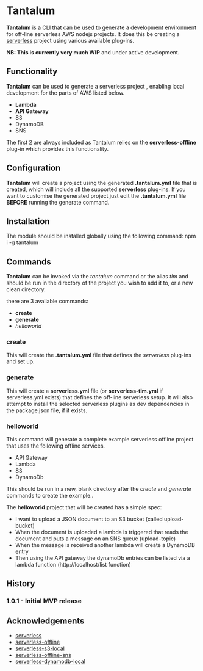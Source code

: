 # Tantalum
**Tantalum** is a CLI that can be used to generate a development environment for off-line serverless AWS nodejs projects. It does this be creating a [serverless](https://serverless.com/) project using various available plug-ins.

**NB: This is currently very much WIP** and under active development.

## Functionality
**Tantalum** can be used to generate a serverless project , enabling local development for the parts of AWS listed below.

- **Lambda**
- **API Gateway**
- S3
- DynamoDB
- SNS

The first 2 are always included as Tantalum relies on the **serverless-offline** plug-in which provides this functionality.

## Configuration
**Tantalum** will create a project using the generated **.tantalum.yml** file that is created, which will include all the supported **serverless** plug-ins. If you want to customise the generated project just edit the **.tantalum.yml** file **BEFORE** running the generate command.

## Installation
The module should be installed globally using the following command:
    npm i -g tantalum


## Commands
**Tantalum** can be invoked via the *tantalum* command or the alias *tlm* and should be run in the directory of the project you wish to add it to, or a new clean directory.

there are 3 available commands:

- **create**
- **generate**
- *helloworld*

### create
This will create the **.tantalum.yml** file that defines the *serverless*  plug-ins and set up.

### generate
This will create a **serverless.yml** file (or **serverless-tlm.yml** if serverless.yml exists) that defines the off-line serverless setup. It will also attempt to install the selected serverless plugins as dev dependencies in the package.json file, if it exists.

### helloworld
This command will generate a complete example serverless offline project that uses the following offline services. 

- API Gateway 
- Lambda
- S3
- DynamoDb 

This should be run in a new, blank directory after the *create* and *generate* commands to create the example.. 

The **helloworld** project that will be created has a simple spec:

- I want to upload a JSON document to an S3 bucket (called upload-bucket)
- When the document is uploaded a lambda is triggered that reads the document and puts a message on an SNS queue (upload-topic)
- When the message is received another lambda will create a DynamoDB entry
- Then using the API gateway the dynamoDb entries can be listed via a lambda function (http://localhost/list function)



## History

### 1.0.1 - Initial MVP release


## Acknowledgements
- [serverless](https://serverless.com/)
- [serverless-offline](https://github.com/dherault/serverless-offline)
- [serverless-s3-local](https://github.com/ar90n/serverless-s3-local)
- [serverless-offline-sns](https://github.com/mj1618/serverless-offline-sns)
- [serverless-dynamodb-local](https://github.com/99xt/serverless-dynamodb-local)

